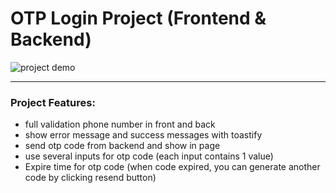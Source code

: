<h1>OTP Login Project (Frontend & Backend)</h1>
<img src="./login-otp.gif" alt='project demo'/>
<hr>
<h3>Project Features:</h3>
<ul>
  <li>full validation phone number in front and back</li>
  <li>show error message and success messages with toastify</li>
  <li>send otp code from backend and show in page</li>
  <li>use several inputs for otp code (each input contains 1 value)</li>
  <li>Expire time for otp code (when code expired, you can generate another code by clicking resend button)</li>
</ul>
